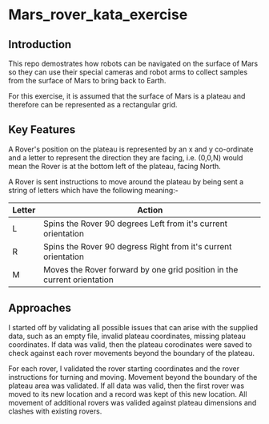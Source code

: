 # Mars_rover_kata_exercise

## Introduction

This repo demostrates how robots can be navigated on the surface of Mars so they can use their special cameras
and robot arms to collect samples from the surface of Mars to bring back to Earth.

For this exercise, it is assumed that the surface of Mars is a plateau and therefore can be represented as a 
rectangular grid.

## Key Features

A Rover's position on the plateau is represented by an x and y co-ordinate and a letter to represent the direction 
they are facing, i.e. (0,0,N) would mean the Rover is at the bottom left of the plateau, facing North.

A Rover is sent instructions to move around the plateau by being sent a string of letters which have the following 
meaning:-

| Letter | Action                                                                  |
| ------ | ----------------------------------------------------------------------- |
| L      | Spins the Rover 90 degrees Left from it's current orientation           |
| R      | Spins the Rover 90 degress Right from it's current orientation          |
| M      | Moves the Rover forward by one grid position in the current orientation |

## Approaches

I started off by validating all possible issues that can arise with the supplied data, such as an empty file, invalid
plateau coordinates, missing plateau coordinates.  If data was valid, then the plateau corodinates were saved to check against each rover movements beyond the boundary of the plateau.

For each rover, I validated the rover starting coordinates and the rover instructions for turning and moving.  Movement beyond the boundary of the plateau area was validated.  If all data was valid, then the first rover was moved to its new location and a record was kept of this new location.  All movement of additional rovers was valided against plateau dimensions and clashes with existing rovers.



